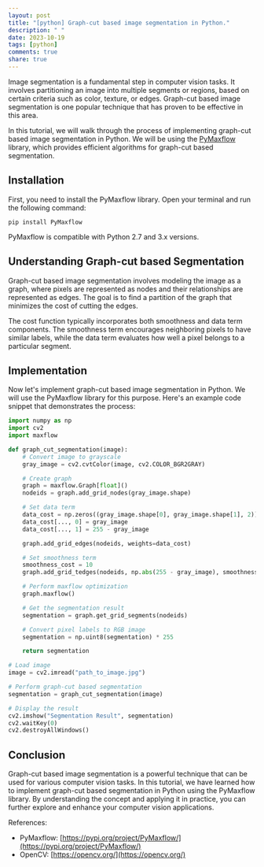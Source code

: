 ```yaml
---
layout: post
title: "[python] Graph-cut based image segmentation in Python."
description: " "
date: 2023-10-19
tags: [python]
comments: true
share: true
---
```


Image segmentation is a fundamental step in computer vision tasks. It involves partitioning an image into multiple segments or regions, based on certain criteria such as color, texture, or edges. Graph-cut based image segmentation is one popular technique that has proven to be effective in this area.

In this tutorial, we will walk through the process of implementing graph-cut based image segmentation in Python. We will be using the [PyMaxflow](https://pypi.org/project/PyMaxflow/) library, which provides efficient algorithms for graph-cut based segmentation.

## Installation

First, you need to install the PyMaxflow library. Open your terminal and run the following command:

```
pip install PyMaxflow
```

PyMaxflow is compatible with Python 2.7 and 3.x versions.

## Understanding Graph-cut based Segmentation

Graph-cut based image segmentation involves modeling the image as a graph, where pixels are represented as nodes and their relationships are represented as edges. The goal is to find a partition of the graph that minimizes the cost of cutting the edges.

The cost function typically incorporates both smoothness and data term components. The smoothness term encourages neighboring pixels to have similar labels, while the data term evaluates how well a pixel belongs to a particular segment.

## Implementation

Now let's implement graph-cut based image segmentation in Python. We will use the PyMaxflow library for this purpose. Here's an example code snippet that demonstrates the process:

``` python
import numpy as np
import cv2
import maxflow

def graph_cut_segmentation(image):
    # Convert image to grayscale
    gray_image = cv2.cvtColor(image, cv2.COLOR_BGR2GRAY)

    # Create graph
    graph = maxflow.Graph[float]()
    nodeids = graph.add_grid_nodes(gray_image.shape)

    # Set data term
    data_cost = np.zeros((gray_image.shape[0], gray_image.shape[1], 2))
    data_cost[..., 0] = gray_image
    data_cost[..., 1] = 255 - gray_image

    graph.add_grid_edges(nodeids, weights=data_cost)

    # Set smoothness term
    smoothness_cost = 10
    graph.add_grid_tedges(nodeids, np.abs(255 - gray_image), smoothness_cost)

    # Perform maxflow optimization
    graph.maxflow()

    # Get the segmentation result
    segmentation = graph.get_grid_segments(nodeids)

    # Convert pixel labels to RGB image
    segmentation = np.uint8(segmentation) * 255

    return segmentation

# Load image
image = cv2.imread("path_to_image.jpg")

# Perform graph-cut based segmentation
segmentation = graph_cut_segmentation(image)

# Display the result
cv2.imshow("Segmentation Result", segmentation)
cv2.waitKey(0)
cv2.destroyAllWindows()
```

## Conclusion

Graph-cut based image segmentation is a powerful technique that can be used for various computer vision tasks. In this tutorial, we have learned how to implement graph-cut based segmentation in Python using the PyMaxflow library. By understanding the concept and applying it in practice, you can further explore and enhance your computer vision applications.

References:
- PyMaxflow: [https://pypi.org/project/PyMaxflow/](https://pypi.org/project/PyMaxflow/)
- OpenCV: [https://opencv.org/](https://opencv.org/)
